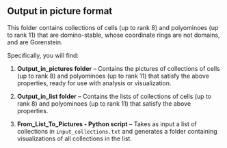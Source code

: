 ## Output in picture format 

This folder contains collections of cells (up to rank 8) and polyominoes (up to rank 11) that are domino-stable, whose coordinate rings are not domains, and are Gorenstein.  

Specifically, you will find:

1. **Output_in_pictures folder** – Contains the pictures of collections of cells (up to rank 8) and polyominoes (up to rank 11) that satisfy the above properties, ready for use with analysis or visualization.

2. **Output_in_list folder** – Contains the lists of collections of cells (up to rank 8) and polyominoes (up to rank 11) that satisfy the above properties. 

3. **From_List_To_Pictures - Python script** – Takes as input a list of collections in `input_collections.txt` and generates a folder containing visualizations of all collections in the list. 
